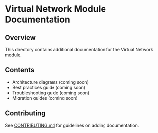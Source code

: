 # Virtual Network Module Documentation

## Overview

This directory contains additional documentation for the Virtual Network module.

## Contents

- Architecture diagrams (coming soon)
- Best practices guide (coming soon)
- Troubleshooting guide (coming soon)
- Migration guides (coming soon)

## Contributing

See [CONTRIBUTING.md](../CONTRIBUTING.md) for guidelines on adding documentation.
